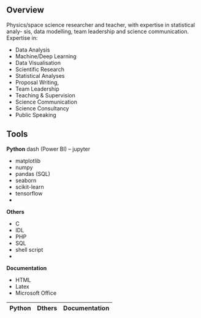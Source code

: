 ## Overview 

Physics/space science researcher and teacher, with expertise in statistical analy- sis, data modelling, team leadership and science communication.
Expertise in:

- Data Analysis
- Machine/Deep Learning
- Data Visualisation
- Scientific Research
- Statistical Analyses
- Proposal Writing,
- Team Leadership
- Teaching & Supervision
- Science Communication
- Science Consultancy
- Public Speaking

## Tools
**Python**
dash (Power BI) – jupyter
- matplotlib
- numpy
- pandas (SQL)
- seaborn
- scikit-learn
- tensorflow
- 
**Others**
- C
- IDL
- PHP
- SQL
- shell script
- 
**Documentation**
- HTML
- Latex
- Microsoft Office

| Python		          | Dthers            | Documentation| 
| :---                            | :---                   | :--- 	           | 
<!--
**steviecurran/steviecurran** is a ✨ _special_ ✨ repository because its `README.md` (this file) appears on your GitHub profile.


Here are some ideas to get you started:

- 🔭 I’m currently working on ...
- 🌱 I’m currently learning ...
- 👯 I’m looking to collaborate on ...
- 🤔 I’m looking for help with ...
- 💬 Ask me about ...
- 📫 How to reach me: ...
- 😄 Pronouns: ...
- ⚡ Fun fact: ...
-->

